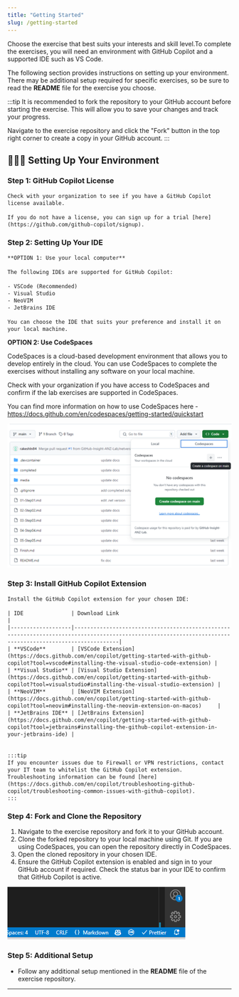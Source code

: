 ```yaml
---
title: "Getting Started"
slug: /getting-started
---
```


Choose the exercise that best suits your interests and skill level.To complete the exercises, you will need an environment with GitHub Copilot and a supported IDE such as VS Code.

The following section provides instructions on setting up your environment. There may be additional setup required for specific exercises, so be sure to read the **README** file for the exercise you choose.

:::tip
It is recommended to fork the repository to your GitHub account before starting the exercise. This will allow you to save your changes and track your progress.

Navigate to the exercise repository and click the "Fork" button in the top right corner to create a copy in your GitHub account.
:::

## 👨🏻‍💻 Setting Up Your Environment

### Step 1: GitHub Copilot License

    Check with your organization to see if you have a GitHub Copilot license available.

    If you do not have a license, you can sign up for a trial [here](https://github.com/github-copilot/signup).

### Step 2: Setting Up Your IDE

    **OPTION 1: Use your local computer**

    The following IDEs are supported for GitHub Copilot:

    - VSCode (Recommended)
    - Visual Studio
    - NeoVIM
    - JetBrains IDE

    You can choose the IDE that suits your preference and install it on your local machine.

**OPTION 2: Use CodeSpaces**

CodeSpaces is a cloud-based development environment that allows you to develop entirely in the cloud. You can use CodeSpaces to complete the exercises without installing any software on your local machine.

Check with your organization if you have access to CodeSpaces and confirm if the lab exercises are supported in CodeSpaces.

You can find more information on how to use CodeSpaces here - https://docs.github.com/en/codespaces/getting-started/quickstart

![image](./images/474979958-8f0799d2-ec1f-4b8e-9f5a-16f8d0bc2611.png)

### Step 3: Install GitHub Copilot Extension

    Install the GitHub Copilot extension for your chosen IDE:

    | IDE               | Download Link                                                                                                                                       |
    |-------------------|----------------------------------------------------------------------------------------------------------------------------------------------------------|
    | **VSCode**        | [VSCode Extension](https://docs.github.com/en/copilot/getting-started-with-github-copilot?tool=vscode#installing-the-visual-studio-code-extension) |
    | **Visual Studio** | [Visual Studio Extension](https://docs.github.com/en/copilot/getting-started-with-github-copilot?tool=visualstudio#installing-the-visual-studio-extension) |
    | **NeoVIM**        | [NeoVIM Extension](https://docs.github.com/en/copilot/getting-started-with-github-copilot?tool=neovim#installing-the-neovim-extension-on-macos)     |
    | **JetBrains IDE** | [JetBrains Extension](https://docs.github.com/en/copilot/getting-started-with-github-copilot?tool=jetbrains#installing-the-github-copilot-extension-in-your-jetbrains-ide) |


    :::tip
    If you encounter issues due to Firewall or VPN restrictions, contact your IT team to whitelist the GitHub Copilot extension. Troubleshooting information can be found [here](https://docs.github.com/en/copilot/troubleshooting-github-copilot/troubleshooting-common-issues-with-github-copilot).
    :::

### Step 4: Fork and Clone the Repository

1.  Navigate to the exercise repository and fork it to your GitHub account.
2.  Clone the forked repository to your local machine using Git. If you are using CodeSpaces, you can open the repository directly in CodeSpaces.
3.  Open the cloned repository in your chosen IDE.
4.  Ensure the GitHub Copilot extension is enabled and sign in to your GitHub account if required. Check the status bar in your IDE to confirm that GitHub Copilot is active.

![image](./images/574979958-8f0799d2-ec1f-4b8e-9f5a-16f8d0bc2622.png)

### Step 5: Additional Setup

- Follow any additional setup mentioned in the **README** file of the exercise repository.

---
